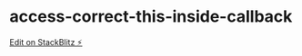 # access-correct-this-inside-callback

[Edit on StackBlitz ⚡️](https://stackblitz.com/edit/access-correct-this-inside-callback)